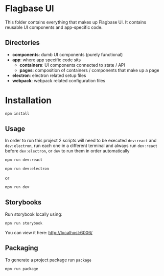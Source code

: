 # Flagbase UI

This folder contains everything that makes up Flagbase UI. It contains reusable UI components and app-specific code.

## Directories
* **components**: dumb UI components (purely functional)
* **app**: where app specific code sits
  * **containers**: UI components connected to state / API
  * **pages**: composition of containers / components that make up a page
* **electron**: electron related setup files
* **webpack**: webpack related configuration files

# Installation
```bash
npm install
```

## Usage
In order to run this project 2 scripts will need to be executed `dev:react` and `dev:electron`, run each one in a different terminal and always run `dev:react` before `dev:electron`, or `dev` to run them in order automatically

```bash
npm run dev:react
```
```bash
npm run dev:electron
```

or

```bash
npm run dev
```

## Storybooks
Run storybook locally using:

```bash
npm run storybook
```

You can view it here: [http://localhost:6006/](http://localhost:6006/)


## Packaging
To generate a project package run `package`

```bash
npm run package
```
